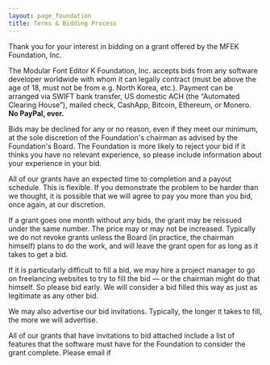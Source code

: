 ```yaml
---
layout: page_foundation
title: Terms & Bidding Process
---
```


Thank you for your interest in bidding on a grant offered by the MFEK Foundation, Inc.

The Modular Font Editor K Foundation, Inc. accepts bids from any software developer worldwide with whom it can legally contract (must be above the age of 18, must not be from e.g. North Korea, etc.). Payment can be arranged via SWIFT bank transfer, US domestic ACH (the “Automated Clearing House”), mailed check, CashApp, Bitcoin, Ethereum, or Monero. **No PayPal, ever.**

Bids may be declined for any or no reason, even if they meet our minimum, at the sole discretion of the Foundation's chairman as advised by the Foundation's Board. The Foundation is more likely to reject your bid if it thinks you have no relevant experience, so please include information about your experience in your bid.

All of our grants have an expected time to completion and a payout schedule. This is flexible. If you demonstrate the problem to be harder than we thought, it is possible that we will agree to pay you more than you bid, once again, at our discretion.

If a grant goes one month without any bids, the grant may be reissued under the same number. The price may or may not be increased. Typically we do not revoke grants unless the Board (in practice, the chairman himself) plans to do the work, and will leave the grant open for as long as it takes to get a bid.

If it is particularly difficult to fill a bid, we may hire a project manager to go on freelancing websites to try to fill the bid — or the chairman might do that himself. So please bid early. We will consider a bid filled this way as just as legitimate as any other bid.

We may also advertise our bid invitations. Typically, the longer it takes to fill, the more we will advertise.

All of our grants that have invitations to bid attached include a list of features that the software must have for the Foundation to consider the grant complete. Please email if
